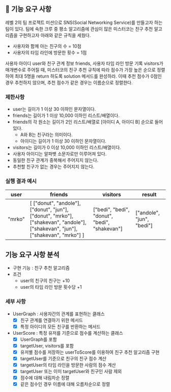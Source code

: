 ## 🚀 기능 요구 사항

레벨 2의 팀 프로젝트 미션으로 SNS(Social Networking Service)를 만들고자 하는 팀이 있다. 팀에 속한 크루 중 평소 알고리즘에 관심이 많은 미스터코는 친구 추천 알고리즘을 구현하고자 아래와 같은 규칙을 세웠다.

- 사용자와 함께 아는 친구의 수 = 10점 
- 사용자의 타임 라인에 방문한 횟수 = 1점

사용자 아이디 user와 친구 관계 정보 friends, 사용자 타임 라인 방문 기록 visitors가 매개변수로 주어질 때, 미스터코의 친구 추천 규칙에 따라 점수가 가장 높은 순으로 정렬하여 최대 5명을 return 하도록 solution 메서드를 완성하라. 이때 추천 점수가 0점인 경우 추천하지 않으며, 추천 점수가 같은 경우는 이름순으로 정렬한다.

### 제한사항

- user는 길이가 1 이상 30 이하인 문자열이다.
- friends는 길이가 1 이상 10,000 이하인 리스트/배열이다.
- friends의 각 원소는 길이가 2인 리스트/배열로 [아이디 A, 아이디 B] 순으로 들어있다.
  - A와 B는 친구라는 의미이다.
  - 아이디는 길이가 1 이상 30 이하인 문자열이다.
- visitors는 길이가 0 이상 10,000 이하인 리스트/배열이다.
- 사용자 아이디는 알파벳 소문자로만 이루어져 있다.
- 동일한 친구 관계가 중복해서 주어지지 않는다.
- 추천할 친구가 없는 경우는 주어지지 않는다.

### 실행 결과 예시

| user | friends | visitors | result |
| --- | --- | --- | --- |
| "mrko" | [ ["donut", "andole"], ["donut", "jun"], ["donut", "mrko"], ["shakevan", "andole"], ["shakevan", "jun"], ["shakevan", "mrko"] ] | ["bedi", "bedi", "donut", "bedi", "shakevan"] | ["andole", "jun", "bedi"] |

## 기능 요구 사항 분석
- 구현 기능 : 친구 추천 알고리즘
- 조건
  - user의 친구의 친구는 +10
  - user의 타임 라인 방문 횟수당 +1

### 세부 사항
- UserGraph : 사용자간의 관계를 표현하는 클래스
  - [X] 친구 관계를 연결하기 위한 메서드
  - [X] 특정 아이디의 모든 친구를 반환하는 메서드
- UserScore : 특정 유저를 기준으로 점수를 계산하는 클래스
  - [X] UserGraph를 포함
  - [X] targetUser, visitors를 포함
  - [X] 유저별 점수를 저장하는 userToScore를 이용하여 친구 추천 알고리즘 구현
  - [X] targetUser를 기준으로 친구의 친구 점수 계산
  - [X] targetUser의 타임 라인을 방문한 사람의 점수 계산
  - [X] targetUser 또는 이미 targetUser와 친구인 사람 제외
  - [X] 점수에 대해 내림차순 정렬
  - [X] 같은 점수인 경우 이름에 대해 오름차순으로 정렬